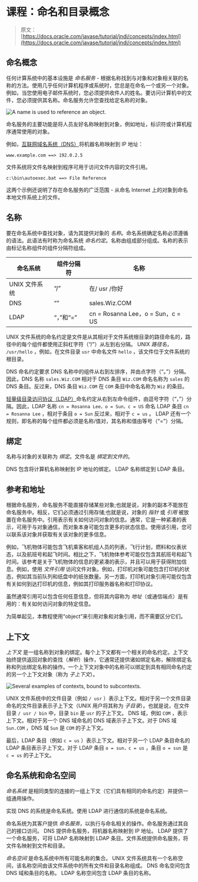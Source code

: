 # 课程：命名和目录概念

> 原文： [https://docs.oracle.com/javase/tutorial/jndi/concepts/index.html](https://docs.oracle.com/javase/tutorial/jndi/concepts/index.html)

## 命名概念

任何计算系统中的基本设施是 _命名服务_ - 根据名称找到与对象和对象相关联的名称的方法。使用几乎任何计算机程序或系统时，您总是在命名一个或另一个对象。例如，当您使用电子邮件系统时，您必须提供收件人的姓名。要访问计算机中的文件，您必须提供其名称。命名服务允许您查找给定名称的对象。

![A name is used to reference an object.](img/68fa50d9f94bbb8eb4519a4cb277a760.jpg)

命名服务的主要功能是将人员友好名称映射到对象，例如地址，标识符或计算机程序通常使用的对象。

例如，[互联网域名系统（DNS）](http://www.ietf.org/rfc/rfc1034.txt)将机器名称映射到 IP 地址：

```
www.example.com ==> 192.0.2.5

```

文件系统将文件名映射到程序可用于访问文件内容的文件引用。

```
c:\bin\autoexec.bat ==> File Reference

```

这两个示例还说明了存在命名服务的广泛范围 - 从命名 Internet 上的对象到命名本地文件系统上的文件。

## 名称

要在命名系统中查找对象，请为其提供对象的 _名称_。命名系统确定名称必须遵循的语法。此语法有时称为命名系统 _命名约定_。名称由组成部分组成。名称的表示由标记名称组件的组件分隔符组成。

| 命名系统 | 组件分隔符 | 名称 |
| --- | --- | --- |
| UNIX 文件系统 | “/” | 在/ usr /你好 |
| DNS | “” | sales.Wiz.COM |
| LDAP | “，”和“=” | cn = Rosanna Lee，o = Sun，c = US |

UNIX 文件系统的命名约定是文件是从其相对于文件系统根目录的路径命名的，路径中的每个组件都使用正斜杠字符（“/”）从左到右分隔。 UNIX _路径名_， `/usr/hello` ，例如，在文件目录 `usr` 中命名文件 `hello` ，该文件位于文件系统的根目录。

DNS 命名约定要求 DNS 名称中的组件从右到左排序，并由点字符（“。”）分隔。因此，DNS 名称 `sales.Wiz.COM` 相对于 DNS 条目 `Wiz.COM` 命名名称为 `sales` 的 DNS 条目。反过来，DNS 条目 `Wiz.COM` 在 `COM` 条目中命名名称为 `Wiz` 的条目。

[轻量级目录访问协议（LDAP）](http://www.ietf.org/rfc/rfc2251.txt)命名约定从右到左命令组件，由逗号字符（“，”）分隔。因此，LDAP 名称 `cn = Rosanna Lee，o = Sun，c = US` 命名 LDAP 条目 `cn = Rosanna Lee` ，相对于条目 `o = Sun` 反过来，相对于 `c = us` 。 LDAP 还有一个规则，即名称的每个组件都必须是名称/值对，其名称和值由等号（“=”）分隔。

## 绑定

名称与对象的关联称为 _绑定_。文件名是 _绑定到文件的_。

DNS 包含将计算机名称映射到 IP 地址的绑定。 LDAP 名称绑定到 LDAP 条目。

## 参考和地址

根据命名服务，命名服务不能直接存储某些对象;也就是说，对象的副本不能放在命名服务中。相反，它们必须通过引用存储;也就是说，对象的 _指针_ 或 _引用_ 被放置在命名服务中。引用表示有关如何访问对象的信息。通常，它是一种紧凑的表示，可用于与对象通信，而对象本身可能包含更多的状态信息。使用该引用，您可以联系该对象并获取有关该对象的更多信息。

例如，飞机物体可能包含飞机乘客和机组人员的列表，飞行计划，燃料和仪表状态，以及航班号和起飞时间。相比之下，飞机物体参考可能仅包含其航班号和起飞时间。该参考是关于飞机物体的信息的更紧凑的表示，并且可以用于获得附加信息。例如，使用 _文件引用_ 访问文件对象。例如，打印机对象可能包含打印机的状态，例如其当前队列和纸盘中的纸张数量。另一方面，打印机对象引用可能仅包含有关如何到达打印机的信息，例如其打印服务器名称和打印协议。

虽然通常引用可以包含任何任意信息，但将其内容称为 _地址_（或通信端点）是有用的：有关如何访问对象的特定信息。

为简单起见，本教程使用“object”来引用对象和对象引用，而不需要区分它们。

## 上下文

_上下文_ 是一组名称到对象的绑定。每个上下文都有一个相关的命名约定。上下文始终提供返回对象的查找（_解析_）操作，它通常还提供诸如绑定名称，解除绑定名称和列出绑定名称的操作。一个上下文对象中的名称可以绑定到具有相同命名约定的另一个上下文对象（称为 _子上下文_）。

![Several examples of contexts, bound to subcontexts.](img/62086fc2065763b608516d9adc409443.jpg)

UNIX 文件系统中的文件目录（例如 `/ usr` ）表示上下文。相对于另一个文件目录命名的文件目录表示子上下文（UNIX 用户将其称为 _子目录_）。也就是说，在文件目录 `/ usr / bin` 中，目录 `bin` 是 `usr` 的子上下文。 DNS 域，例如 `COM` ，表示上下文。相对于另一个 DNS 域命名的 DNS 域表示子上下文。对于 DNS 域 `Sun.COM` ，DNS 域 `Sun` 是 `COM` 的子上下文。

最后，LDAP 条目（例如 `c = us` ）表示上下文。相对于另一个 LDAP 条目命名的 LDAP 条目表示子上下文。对于 LDAP 条目 `o = sun，c = us` ，条目 `o = sun` 是 `c = us` 的子上下文。

## 命名系统和命名空间

_命名系统_ 是相同类型的连接的一组上下文（它们具有相同的命名约定）并提供一组通用操作。

实现 DNS 的系统是命名系统。使用 LDAP 进行通信的系统是命名系统。

命名系统为其客户提供 _命名服务_，以执行与命名相关的操作。命名服务通过其自己的接口访问。 DNS 提供命名服务，将机器名称映射到 IP 地址。 LDAP 提供了一个命名服务，可将 LDAP 名称映射到 LDAP 条目。文件系统提供命名服务，将文件名映射到文件和目录。

_命名空间_ 是命名系统中所有可能名称的集合。 UNIX 文件系统具有一个名称空间，该名称空间由该文件系统中的所有文件和目录名称组成。 DNS 命名空间包含 DNS 域和条目的名称。 LDAP 名称空间包含 LDAP 条目的名称。